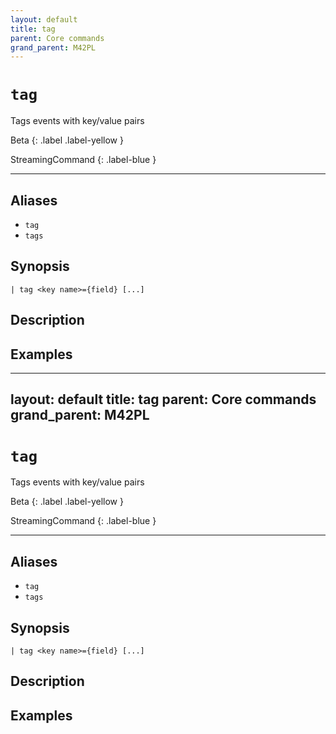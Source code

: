 ```yaml
---
layout: default
title: tag
parent: Core commands
grand_parent: M42PL
---
```


# `tag`

Tags events with key/value pairs

Beta
{: .label .label-yellow }

StreamingCommand
{: .label-blue }

---


## Aliases

* `tag`
* `tags`

## Synopsis

```shell
| tag <key name>={field} [...]
```

## Description

## Examples

---
layout: default
title: tag
parent: Core commands
grand_parent: M42PL
---

# `tag`

Tags events with key/value pairs

Beta
{: .label .label-yellow }

StreamingCommand
{: .label-blue }

---


## Aliases

* `tag`
* `tags`

## Synopsis

```shell
| tag <key name>={field} [...]
```

## Description

## Examples

